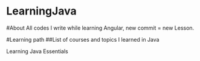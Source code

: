 # LearningJava
#About
All codes I write while learning Angular, new commit = new Lesson.

#Learning path
##List of courses and topics I learned in Java

 Learning Java Essentials
